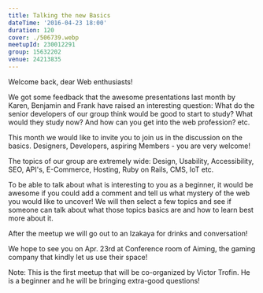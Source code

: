 ```yaml
---
title: Talking the new Basics
dateTime: '2016-04-23 18:00'
duration: 120
cover: ./506739.webp
meetupId: 230012291
group: 15632202
venue: 24213835
---
```


Welcome back, dear Web enthusiasts!

We got some feedback that the awesome presentations last month by Karen, Benjamin and Frank have raised an interesting question: What do the senior developers of our group think would be good to start to study? What would they study now? And how can you get into the web profession? etc.

This month we would like to invite you to join us in the discussion on the basics. Designers, Developers, aspiring Members - you are very welcome!

The topics of our group are extremely wide: Design, Usability, Accessibility, SEO, API's, E-Commerce, Hosting, Ruby on Rails, CMS, IoT etc.

To be able to talk about what is interesting to you as a beginner, it would be awesome if you could add a comment and tell us what mystery of the web you would like to uncover! We will then select a few topics and see if someone can talk about what those topics basics are and how to learn best more about it.

After the meetup we will go out to an Izakaya for drinks and conversation!

We hope to see you on Apr. 23rd at Conference room of Aiming, the gaming company that kindly let us use their space!

Note: This is the first meetup that will be co-organized by Victor Trofin. He is a beginner and he will be bringing extra-good questions!
